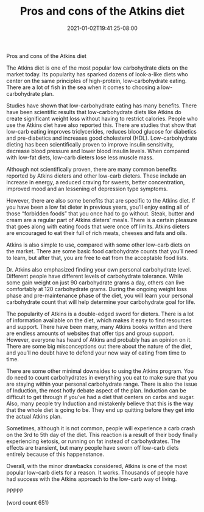 ﻿---
title: "Pros and cons of the Atkins diet"
date: 2021-01-02T19:41:25-08:00
description: "Text Tips for Web Success"
featured_image: "/images/Text.jpg"
tags: ["Text"]
---

Pros and cons of the Atkins diet 

The Atkins diet is one of the most popular low carbohydrate diets on the market today. Its popularity has sparked dozens of look-a-like diets who center on the same principles of high-protein, low-carbohydrate eating. There are a lot of fish in the sea when it comes to choosing a low-carbohydrate plan.

Studies have shown that low-carbohydrate eating has many benefits. There have been scientific results that low-carbohydrate diets like Atkins do create significant weight loss without having to restrict calories. People who use the Atkins diet have also reported this. There are studies that show that low-carb eating improves triclycerides, reduces blood glucose for diabetics and pre-diabetics and increases good cholesterol (HDL). Low-carbohydrate dieting has been scientifically proven to improve insulin sensitivity, decrease blood pressure and lower blood insulin levels. When compared with low-fat diets, low-carb dieters lose less muscle mass.

Although not scientifically proven, there are many common benefits reported by Atkins dieters and other low-carb dieters. These include an increase in energy, a reduced craving for sweets, better concentration, improved mood and an lessening of depression type symptoms.

However, there are also some benefits that are specific to the Atkins diet. If you have been a low fat dieter in previous years, you’ll enjoy eating all of those “forbidden foods” that you once had to go without. Steak, butter and cream are a regular part of Atkins dieters’ meals. There is a certain pleasure that goes along with eating foods that were once off limits. Atkins dieters are encouraged to eat their full of rich meats, cheeses and fats and oils. 

Atkins is also simple to use, compared with some other low-carb diets on the market. There are some basic food carbohydrate counts that you’ll need to learn, but after that, you are free to eat from the acceptable food lists. 

Dr. Atkins also emphasized finding your own personal carbohydrate level. Different people have different levels of carbohydrate tolerance. While some gain weight on just 90 carbohydrate grams a day, others can live comfortably at 120 carbohydrate grams. During the ongoing weight loss phase and pre-maintenance phase of the diet, you will learn your personal carbohydrate count that will help determine your carbohydrate goal for life.

The popularity of Atkins is a double-edged sword for dieters. There is a lot of information available on the diet, which makes it easy to find resources and support. There have been many, many Atkins books written and there are endless amounts of websites that offer tips and group support. However, everyone has heard of Atkins and probably has an opinion on it. There are some big misconceptions out there about the nature of the diet, and you’ll no doubt have to defend your new way of eating from time to time.

There are some other minimal downsides to using the Atkins program. You do need to count carbohydrates in everything you eat to make sure that you are staying within your personal carbohydrate range. There is also the issue of Induction, the most hotly debate aspect of the plan. Induction can be difficult to get through if you’ve had a diet that centers on carbs and sugar. Also, many people try Induction and mistakenly believe that this is the way that the whole diet is going to be. They end up quitting before they get into the actual Atkins plan.

Sometimes, although it is not common, people will experience a carb crash on the 3rd to 5th day of the diet. This reaction is a result of their body finally experiencing ketosis, or running on fat instead of carbohydrates. The effects are transient, but many people have sworn off low-carb diets entirely because of this happenstance.

Overall, with the minor drawbacks considered, Atkins is one of the most popular low-carb diets for a reason. It works. Thousands of people have had success with the Atkins approach to the low-carb way of living.

PPPPP

(word count 651)

